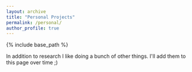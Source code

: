 ```yaml
---
layout: archive
title: "Personal Projects"
permalink: /personal/
author_profile: true
---
```


{% include base_path %}

In addition to research I like doing a bunch of other things. I'll add them to this page over time ;)
